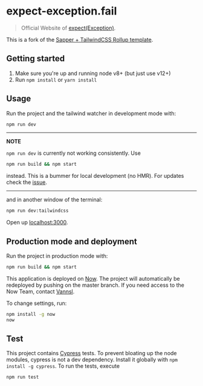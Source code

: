 # expect-exception.fail

> Official Website of [expect(Exception)](https://www.expect-exception.fail/).

This is a fork of the [Sapper + TailwindCSS Rollup template](https://github.com/Vannsl/sapper-tailwindcss-template).

## Getting started

1. Make sure you're up and running node v8+ (but just use v12+)
2. Run `npm install` or `yarn install`

## Usage

Run the project and the tailwind watcher in development mode with:

```bash
npm run dev
```

---
**NOTE**

`npm run dev` is currently not working consistently. Use

```bash
npm run build && npm start
```

instead. This is a bummer for local development (no HMR). For updates check the [issue](https://github.com/sveltejs/sapper/issues/1151).

---

and in another window of the terminal:

```bash
npm run dev:tailwindcss
```

Open up [localhost:3000](http://localhost:3000).

## Production mode and deployment

Run the project in production mode with:

```bash
npm run build && npm start
```

This application is deployed on [Now](https://zeit.co/now). The project will automatically be redeployed by pushing on the master branch. If you need access to the Now Team, contact [Vannsl](mailto:boehner.vanessa@gmail.com).

To change settings, run:

```bash
npm install -g now
now
```

## Test

This project contains [Cypress](https://www.cypress.io/) tests. To prevent bloating up the node modules, cypress is not a dev dependency. Install it globally with `npm install -g cypress`. To run the tests, execute

```bash
npm run test
```

